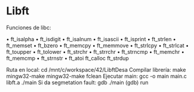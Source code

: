 # Libft

Funciones de libc:

• ft_isalpha
• ft_isdigit
• ft_isalnum
• ft_isascii
• ft_isprint
• ft_strlen
• ft_memset
• ft_bzero
• ft_memcpy
• ft_memmove
• ft_strlcpy
• ft_strlcat
• ft_toupper
• ft_tolower
• ft_strchr
• ft_strrchr
• ft_strncmp
• ft_memchr
• ft_memcmp
• ft_strnstr
• ft_atoi
ft_calloc
ft_strdup

Ruta en local:
	cd /mnt/c/workspace/42/LibftDesa
Compilar librería: 
	make
	mingw32-make
	mingw32-make fclean
Ejecutar main: 
	gcc -o main main.c libft.a
	./main
Si da segmetation fault:
	gdb ./main
	(gdb) run